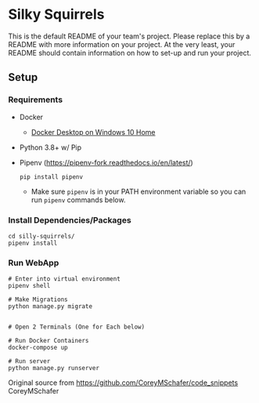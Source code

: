 # Silky Squirrels
This is the default README of your team's project. Please replace this by a README with more information on your project. At the very least, your README should contain information on how to set-up and run your project.

## Setup

### Requirements
- Docker
  - [Docker Desktop on Windows 10 Home](https://docs.docker.com/docker-for-windows/install-windows-home/#install-docker-desktop-on-windows-10-home)
- Python 3.8+ w/ Pip
- Pipenv (https://pipenv-fork.readthedocs.io/en/latest/)
  
  ```shell script
  pip install pipenv
  ```
  - Make sure `pipenv` is in your PATH environment variable so you can run `pipenv` commands below.
  
### Install Dependencies/Packages

```shell script
cd silly-squirrels/
pipenv install
```

### Run WebApp
 
```shell script
# Enter into virtual environment
pipenv shell

# Make Migrations
python manage.py migrate


# Open 2 Terminals (One for Each below)

# Run Docker Containers
docker-compose up

# Run server
python manage.py runserver
```
Original source from https://github.com/CoreyMSchafer/code_snippets CoreyMSchafer

